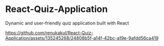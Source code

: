 # React-Quiz-Application

Dynamic and user-friendly quiz application built with React

https://github.com/renukakul/React-Quiz-Application/assets/135245268/24808b5f-a14f-42bc-a19e-9afdd56ca419



